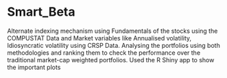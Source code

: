 # Smart_Beta
Alternate indexing mechanism using Fundamentals of the stocks using the COMPUSTAT Data and Market variables like Annualised volatility, Idiosyncratic volatility using CRSP Data. 
Analysing the portfolios using both methodologies and ranking them to check the performance over the traditional market-cap weighted portfolios. 
Used the R Shiny app to show the important plots
